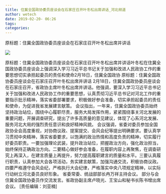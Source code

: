 ```yaml
---
title: 住冀全国政协委员座谈会在石家庄召开叶冬松出席讲话_河北频道
author: wetech
date: 2019-02-20- 06:26
tags: 
categories: 
---
```

原标题：住冀全国政协委员座谈会在石家庄召开叶冬松出席并讲话
<!-- more -->
                
<img align="center" border="0" src="http://p2.ifengimg.com/a/2016/0810/204c433878d5cf9size1_w16_h16.png" />
                
            
原标题：住冀全国政协委员座谈会在石家庄召开叶冬松出席并讲话叶冬松在住冀全国政协委员座谈会上强调深入学习习近平总书记关于加强和改进人民政协工作的重要思想切实承担起委员的责任和使命2月18日，住冀全国政协
原标题：住冀全国政协委员座谈会在石家庄召开叶冬松出席并讲话
2月18日，住冀全国政协委员座谈会在石家庄召开，省政协主席叶冬松出席并讲话。他强调，要深入学习习近平总书记关于加强和改进人民政协工作的重要思想，认真贯彻习近平总书记对河北工作的重要指示批示精神，落实省委部署要求，积极做好参会准备，切实承担起委员的责任和使命，为促进我省发展建言献策。
会议指出，一年来，住冀全国政协委员始终坚持政治站位，围绕中心履职尽责，服务大局发挥作用，紧紧围绕事关河北发展的重要问题，开展调查研究，提出了许多高质量的意见建议，体现了心系河北发展、服务河北大局的强烈责任意识和良好精神风貌。
会议强调，省委对委员参加全国政协全会高度重视，对协商议政、提案提交、会风会纪等提出明确要求。要认真学习贯彻中央精神，落实省委要求，以饱满的政治热情和高度负责的精神，切实履行好委员职责。一要加强理论武装，提升政治站位，把握政治方向，强化政治担当，始终保持正确政治方向。二要精心做好参会准备，在履职内容上再聚焦，在调查研究上再深入，在建言质量上再提升，努力提高履职建言的质量和水平。三要认真履行职责，认真参加大会各项活动，务实建言献策，加强沟通交流，积极协商议政。四要严格遵守会风会纪，严格执行大会纪律，严格落实中央八项规定精神，以实际行动树立河北委员良好形象。
省委常委、统战部部长冉万祥主持会议。
部分与会住冀全国政协委员作交流发言。省政协副主席卢晓光、王宝山和秘书长陈书增出席会议。
[责任编辑：刘亚楠]
            
